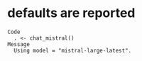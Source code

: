 # defaults are reported

    Code
      . <- chat_mistral()
    Message
      Using model = "mistral-large-latest".

